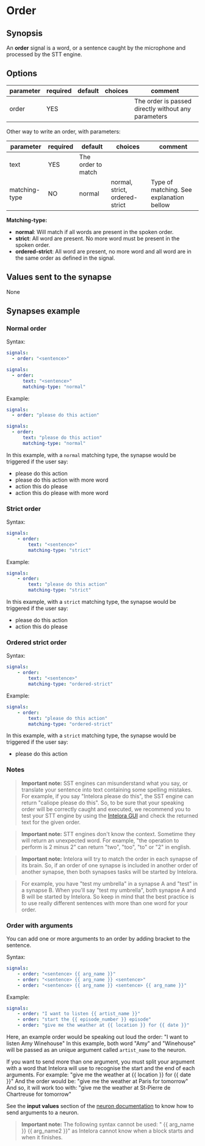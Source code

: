 # Order

## Synopsis

An **order** signal is a word, or a sentence caught by the microphone and processed by the STT engine.

## Options

| parameter | required | default | choices | comment                                             |
|-----------|----------|---------|---------|-----------------------------------------------------|
| order     | YES      |         |         | The order is passed directly without any parameters |

Other way to write an order, with parameters:

| parameter     | required | default            | choices                        | comment                                  |
|---------------|----------|--------------------|--------------------------------|------------------------------------------|
| text          | YES      | The order to match |                                |                                          |
| matching-type | NO       | normal             | normal, strict, ordered-strict | Type of matching. See explanation bellow |

**Matching-type:**
- **normal**: Will match if all words are present in the spoken order.
- **strict**: All word are present. No more word must be present in the spoken order.
- **ordered-strict**: All word are present, no more word and all word are in the same order as defined in the signal.

## Values sent to the synapse

None

## Synapses example

### Normal order

Syntax:
```yml
signals:
  - order: "<sentence>"

signals:
  - order:
      text: "<sentence>"
      matching-type: "normal"
```

Example:
```yml
signals:
  - order: "please do this action"

signals:
  - order:
      text: "please do this action"
      matching-type: "normal"
```

In this example, with a `normal` matching type, the synapse would be triggered if the user say:
- please do this action
- please do this action with more word
- action this do please
- action this do please with more word

### Strict order

Syntax:
```yml
signals:
    - order:
        text: "<sentence>"
        matching-type: "strict"
```

Example:
```yml
signals:
    - order:
        text: "please do this action"
        matching-type: "strict"
```

In this example, with a `strict` matching type, the synapse would be triggered if the user say:
- please do this action
- action this do please

### Ordered strict order

Syntax:
```yml
signals:
    - order:
        text: "<sentence>"
        matching-type: "ordered-strict"
```

Example:
```yml
signals:
    - order:
        text: "please do this action"
        matching-type: "ordered-strict"
```

In this example, with a `strict` matching type, the synapse would be triggered if the user say:
- please do this action

### Notes

> **Important note:** SST engines can misunderstand what you say, or translate your sentence into text containing some spelling mistakes.
For example, if you say "Intelora please do this", the SST engine can return "caliope please do this". So, to be sure that your speaking order will be correctly caught and executed, we recommend you to test your STT engine by using the [Intelora GUI](intelora_cli.md) and check the returned text for the given order.

> **Important note:** STT engines don't know the context. Sometime they will return an unexpected word.
For example, "the operation to perform is 2 minus 2" can return "two", "too", "to" or "2" in english.

> **Important note:** Intelora will try to match the order in each synapse of its brain. So, if an order of one synapse is included in another order of another synapse, then both synapses tasks will be started by Intelora.

> For example, you have "test my umbrella" in a synapse A and "test" in a synapse B. When you'll say "test my umbrella", both synapse A and B
will be started by Intelora. So keep in mind that the best practice is to use really different sentences with more than one word for your order.

### Order with arguments
You can add one or more arguments to an order by adding bracket to the sentence.

Syntax:
```yml
signals:
    - order: "<sentence> {{ arg_name }}"
    - order: "<sentence> {{ arg_name }} <sentence>"
    - order: "<sentence> {{ arg_name }} <sentence> {{ arg_name }}"
```

Example:
```yml
signals:
    - order: "I want to listen {{ artist_name }}"
    - order: "start the {{ episode_number }} episode"
    - order: "give me the weather at {{ location }} for {{ date }}"
```

Here, an example order would be speaking out loud the order: "I want to listen Amy Winehouse"
In this example, both word "Amy" and "Winehouse" will be passed as an unique argument called `artist_name` to the neuron.

If you want to send more than one argument, you must split your argument with a word that Intelora will use to recognise the start and the end of each arguments.
For example:  "give me the weather at {{ location }} for {{ date }}"
And the order would be: "give me the weather at Paris for tomorrow"
And so, it will work too with: "give me the weather at St-Pierre de Chartreuse for tomorrow"

See the **input values** section of the [neuron documentation](neurons) to know how to send arguments to a neuron.

>**Important note:** The following syntax cannot be used: "<sentence> {{ arg_name }} {{ arg_name2 }}" as Intelora cannot know when a block starts and when it finishes.
